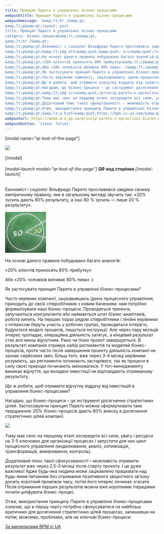 ```yaml
---
title: Принцип Парето в управлінні бізнес-процесами
webpushtitle: Принцип Парето в управлінні бізнес-процесами
webpushmessage: '&amp;lt;hr /&amp;gt;
&amp;lt;p&amp;gt;layout: post
title: Принцип Парето в управлінні бізнес-процесами
category: бізнес-процеси&amp;lt;/p&amp;gt;
&amp;lt;hr /&amp;gt;
&amp;lt;p&amp;gt;Економіст і соціолог Вільфредо Парето прославився завдяки своєму емпіричному правилу, яке в загальному вигляді звучить так: «20% зусиль дають 80% результату, а інші 80 % зусиль — лише 20 % результату».&amp;lt;/p&amp;gt;
&amp;lt;p&amp;gt;&amp;lt;img alt=&amp;quot;&amp;quot; src=&amp;quot;/user/pages/06.princip-pareto-v-upravlinni-biznes-procesami/20191130150105-7d2e5354.jpg&amp;quot; /&amp;gt;&amp;lt;/p&amp;gt;
&amp;lt;p&amp;gt;На основі даного правила побудовано багато аналогій:&amp;lt;/p&amp;gt;
&amp;lt;p&amp;gt;«20% клієнтів приносять 80% прибутку»&amp;lt;/p&amp;gt;
&amp;lt;p&amp;gt;Або «20% чоловіків випиває 80% пива» :)&amp;lt;/p&amp;gt;
&amp;lt;p&amp;gt;Як застосувати принцип Парето в управлінні бізнес-процесами?&amp;lt;/p&amp;gt;
&amp;lt;p&amp;gt;Часто керівник компанії, зацікавившись ідеєю процесного управління, приходить до своїх співробітників з новим баченням: нам потрібно формалізувати наші бізнес-процеси. Проводяться тренінги, залучаються консультанти або наймається штат бізнес-аналітиків, робота кипить. На перших порах рядові співробітники і лінійні керівники з інтересом беруть участь у робочих групах, проводяться інтерв&amp;#039;ю, будуються моделі процесів, пишуться інструкції. Але через пару місяців інтерес пропадає, операційна діяльність затягує, а кінцевий результат стає все менш відчутним. Рано чи пізно проект завершується. В результаті компанія отримує набір регламентів та моделей бізнес-процесів, проте часто після завершення проекту діяльність компанії не зазнає серйозних змін. Більш того, вже через 3-4 місяці керівники розуміють, що регламенти починають застарівати, так як процеси в силу своєї природи починають змінюватися. У топ-менеджменту виникає відчуття, що вкладені інвестиції не відповідають отриманому результату.&amp;lt;/p&amp;gt;
&amp;lt;p&amp;gt;Що ж робити, щоб отримати відчутну віддачу від інвестицій в управління бізнес-процесами?&amp;lt;/p&amp;gt;
&amp;lt;p&amp;gt;Нагадаю, що бізнес-процеси – це інструмент досягнення стратегічних цілей. Застосовуючи принцип Парето можна зформулювати таке твердження: 20% бізнес-процесів дають 80% внеску в досягнення стратегічних цілей компанії.&amp;lt;/p&amp;gt;
&amp;lt;p&amp;gt;&amp;lt;img src=&amp;quot;/princip-pareto-v-upravlinni-biznes-procesami/20191130150111-390078f2.png&amp;quot; alt=&amp;quot;&amp;quot; /&amp;gt;&amp;lt;/p&amp;gt;
&amp;lt;p&amp;gt;Тому має сенс на першому етапі зосередити всі сили, увагу і ресурси на 3-5 ключових для організації процесах і запустити для них цикл процесного управління (моделювання, аналіз, оптимізація, трансформація, вимірювання, контроль).&amp;lt;/p&amp;gt;
&amp;lt;p&amp;gt;Додатковий плюс такої сфокусованості – можливість отримати результат вже через 2,5-3 місяці після старту проекту. І це дуже важливо!  Адже будь-яка людина може зацікавлено працювати над будь-яким питанням без отримання позитивного зворотного зв&amp;#039;язку досить короткий проміжок часу, потім його інтерес починає згасати. Після отримання перших результатів можна вже короткими ітераціями почати шліфувати бізнес-процес.&amp;lt;/p&amp;gt;
&amp;lt;p&amp;gt;Отже, використання принципу Парето в управлінні бізнес-процесами означає, що в першу чергу потрібно сфокусуватися на найбільш критичних для досягнення стратегічних цілей процесах, залишивши на потім, можливо, проблемні, але не ключові бізнес-процеси.&amp;lt;/p&amp;gt;
&amp;lt;p&amp;gt;&amp;lt;a href=&amp;quot;https://bpm-in-ua.com/&amp;quot;&amp;gt;За матеріалами BPM in UA&amp;lt;/a&amp;gt;&amp;lt;/p&amp;gt;'
webpushurl: https://webm.m-e.pp.ua/princip-pareto-v-upravlinni-biznes-procesami
webpushbutton: '{send: false}'
---
```


[modal name="qr-kod-of-the-page"]

![](https://chart.googleapis.com/chart?chs=440x440&amp;cht=qr&amp;chl=https://webm.m-e.pp.ua/princip-pareto-v-upravlinni-biznes-procesami/) 

[/modal]

###### [modal-launch modal="qr-kod-of-the-page"] **QR-код сторінки** [/modal-launch]

Економіст і соціолог Вільфредо Парето прославився завдяки своєму емпіричному правилу, яке в загальному вигляді звучить так: «20% зусиль дають 80% результату, а інші 80 % зусиль — лише 20 % результату».

![](20191130150105-7d2e5354.jpg)

На основі даного правила побудовано багато аналогій:

«20% клієнтів приносять 80% прибутку»

Або «20% чоловіків випиває 80% пива» :)

Як застосувати принцип Парето в управлінні бізнес-процесами?

Часто керівник компанії, зацікавившись ідеєю процесного управління, приходить до своїх співробітників з новим баченням: нам потрібно формалізувати наші бізнес-процеси. Проводяться тренінги, залучаються консультанти або наймається штат бізнес-аналітиків, робота кипить. На перших порах рядові співробітники і лінійні керівники з інтересом беруть участь у робочих групах, проводяться інтерв'ю, будуються моделі процесів, пишуться інструкції. Але через пару місяців інтерес пропадає, операційна діяльність затягує, а кінцевий результат стає все менш відчутним. Рано чи пізно проект завершується. В результаті компанія отримує набір регламентів та моделей бізнес-процесів, проте часто після завершення проекту діяльність компанії не зазнає серйозних змін. Більш того, вже через 3-4 місяці керівники розуміють, що регламенти починають застарівати, так як процеси в силу своєї природи починають змінюватися. У топ-менеджменту виникає відчуття, що вкладені інвестиції не відповідають отриманому результату.

Що ж робити, щоб отримати відчутну віддачу від інвестицій в управління бізнес-процесами?

Нагадаю, що бізнес-процеси – це інструмент досягнення стратегічних цілей. Застосовуючи принцип Парето можна зформулювати таке твердження: 20% бізнес-процесів дають 80% внеску в досягнення стратегічних цілей компанії.

![](20191130150111-390078f2.png)

Тому має сенс на першому етапі зосередити всі сили, увагу і ресурси на 3-5 ключових для організації процесах і запустити для них цикл процесного управління (моделювання, аналіз, оптимізація, трансформація, вимірювання, контроль).

Додатковий плюс такої сфокусованості – можливість отримати результат вже через 2,5-3 місяці після старту проекту. І це дуже важливо!  Адже будь-яка людина може зацікавлено працювати над будь-яким питанням без отримання позитивного зворотного зв'язку досить короткий проміжок часу, потім його інтерес починає згасати. Після отримання перших результатів можна вже короткими ітераціями почати шліфувати бізнес-процес.

Отже, використання принципу Парето в управлінні бізнес-процесами означає, що в першу чергу потрібно сфокусуватися на найбільш критичних для досягнення стратегічних цілей процесах, залишивши на потім, можливо, проблемні, але не ключові бізнес-процеси.

[За матеріалами BPM in UA](https://bpm-in-ua.com/)
